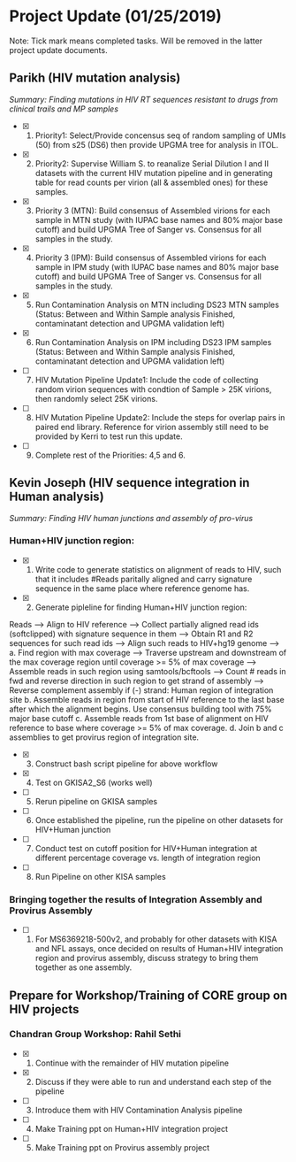 # **Project Update (01/25/2019)**
Note: Tick mark means completed tasks. Will be removed in the latter project update documents.
## Parikh (HIV mutation analysis)
*Summary: Finding mutations in  HIV RT sequences resistant to drugs from clinical trails and MP samples*
- [x] 1. Priority1: Select/Provide concensus seq of random sampling of UMIs (50) from s25 (DS6) then provide UPGMA tree for analysis in ITOL.
- [x] 2. Priority2: Supervise William S. to reanalize Serial Dilution I and II datasets with the current HIV mutation pipeline and in generating table for read counts per virion (all & assembled ones) for these samples.
- [x] 3. Priority 3 (MTN): Build consensus of Assembled virions for each sample in MTN study (with IUPAC base names and 80% major base cutoff) and build UPGMA Tree of Sanger vs. Consensus for all samples in the study.
- [x] 4. Priority 3 (IPM): Build consensus of Assembled virions for each sample in IPM study (with IUPAC base names and 80% major base cutoff) and build UPGMA Tree of Sanger vs. Consensus for all samples in the study.
- [x] 5. Run Contamination Analysis on MTN including DS23 MTN samples (Status: Between and Within Sample analysis Finished, contaminatant detection and UPGMA validation left)
- [x] 6. Run Contamination Analysis on IPM including DS23 IPM samples (Status: Between and Within Sample analysis Finished, contaminatant detection and UPGMA validation left) 
- [ ] 7. HIV Mutation Pipeline Update1: Include the code of collecting random virion sequences with condtion of Sample > 25K virions, then randomly select 25K virions.
- [ ] 8. HIV Mutation Pipeline Update2: Include the steps for overlap pairs in paired end library. Reference for virion assembly still need to be provided by Kerri to test run this update.
- [ ] 9. Complete rest of the Priorities: 4,5 and 6.

## Kevin Joseph (HIV sequence integration in Human analysis)
*Summary: Finding HIV human junctions and assembly of pro-virus*

### Human+HIV junction region:

- [x] 1. Write code to generate statistics on alignment of reads to HIV, such that it includes #Reads paritally aligned and carry signature sequence in the same place where reference genome has.
- [x] 2. Generate pipleline for finding Human+HIV junction region:

Reads --> Align to HIV reference --> Collect partially aligned read ids (softclipped) with signature sequence in them --> Obtain R1 and R2 sequences for such read ids --> Align such reads to HIV+hg19 genome -->
a. Find region with max coverage --> Traverse upstream and downstream of the max coverage region until coverage >= 5% of max coverage --> Assemble reads in such region using samtools/bcftools --> 
Count # reads in fwd and reverse direction in such region to get strand of assembly --> Reverse complement assembly if (-) strand: Human region of integration site
b. Assemble reads in region from start of HIV reference to the last base after which the alignment begins. Use consensus building tool with 75% major base cutoff
c. Assemble reads from 1st base of alignment on HIV reference to base where coverage >= 5% of max coverage.
d. Join b and c assemblies to get provirus region of integration site.  
- [x] 3. Construct bash script pipeline for above workflow
- [x] 4. Test on GKISA2_S6 (works well)
- [ ] 5. Rerun pipeline on GKISA samples
- [ ] 6. Once established the pipeline, run the pipeline on other datasets for HIV+Human junction
- [ ] 7. Conduct test on cutoff position for HIV+Human integration at different percentage coverage vs. length of integration region
- [ ] 8. Run Pipeline on other KISA samples

### Bringing together the results of Integration Assembly and Provirus Assembly

- [ ] 1. For MS6369218-500v2, and probably for other datasets with KISA and NFL assays, once decided on results of Human+HIV integration region and provirus assembly, discuss strategy to bring them together as one assembly.


## Prepare for Workshop/Training of CORE group on HIV projects

### Chandran Group Workshop: Rahil Sethi
- [x] 1. Continue with the remainder of HIV mutation pipeline
- [x] 2. Discuss if they were able to run and understand each step of the pipeline
- [ ] 3. Introduce them with HIV Contamination Analysis pipeline
- [ ] 4. Make Training ppt on Human+HIV integration project
- [ ] 5. Make Training ppt on  Provirus assembly project
